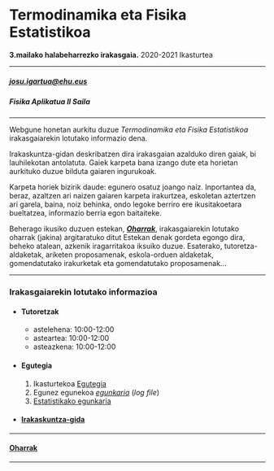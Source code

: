 # Termodinamika eta Fisika Estatistikoa



**3.mailako halabeharrezko irakasgaia.**
2020-2021 Ikasturtea

---------------------------
##### josu.igartua@ehu.eus

##### Fisika Aplikatua II Saila
---------------------------

Webgune honetan aurkitu duzue *Termodinamika eta Fisika Estatistikoa* irakasgaiarekin lotutako informazio dena.

Irakaskuntza-gidan deskribatzen dira irakasgaian azalduko diren gaiak, bi lauhilekotan antolatuta. Gaiek karpeta bana izango dute eta horietan aurkituko duzue bilduta gaiaren ingurukoak.

Karpeta horiek bizirik daude: egunero osatuz joango naiz. Inportantea da, beraz, azaltzen ari naizen gaiaren karpeta irakurtzea, eskoletan aztertzen ari garela, baina, noiz behinka, ondo legoke berriro ere ikusitakoetara bueltatzea, informazio berria egon baitaiteke.


Beherago ikusiko duzuen estekan, [***Oharrak***](https://github.com/jmigartua/TermodinamikaFisikaEstatistikoa2020_2021_ika/blob/master/Oharrak_2020_2021.md), irakasgaiarekin lotutako oharrak (jakina) argitaratuko ditut Estekan denak gordeta egongo dira, beheko atalean, azkenik iragarritakoa iksuiko duzue. Esaterako, tutoretza-aldaketak, ariketen proposamenak, eskola-orduen aldaketak, gomendatutako irakurketak eta gomendatutako proposamenak...




----------------------------

### Irakasgaiarekin lotutako informazioa

* #### Tutoretzak
    * astelehena: 10:00-12:00
    * asteartea:  10:00-12:00
    * asteazkena:  10:00-12:00


* #### Egutegia

    1. Ikasturtekoa [Egutegia](https://www.ehu.eus/eu/web/ztf-fct/calendario)
    2. Egunez egunekoa [*egunkaria*](https://github.com/jmigartua/TermodinamikaFisikaEstatistikoa2020_2021_ika/blob/master/EgunkariaLogFile_2020_2021_Termo.md) (*log file*)
    3. [Estatistikako egunkaria](https://github.com/jmigartua/TermodinamikaFisikaEstatistikoa2020_2021_ika/blob/master/EgunkariaLogFile_2020_2021_Estatistika.md)

* #### [Irakaskuntza-gida](https://github.com/jmigartua/TermodinamikaFisikaEstatistikoa2020_2021_ika/blob/master/IrakaskuntzaGidaTermo_2020_2021.md)



----------------------------------
#### [Oharrak](https://github.com/jmigartua/TermodinamikaFisikaEstatistikoa2020_2021_ika/blob/master/Oharrak_2020_2021.md)
----------------------------------
